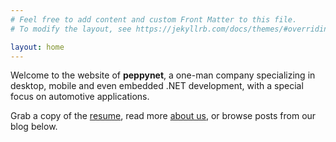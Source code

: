 ```yaml
---
# Feel free to add content and custom Front Matter to this file.
# To modify the layout, see https://jekyllrb.com/docs/themes/#overriding-theme-defaults

layout: home
---
```

Welcome to the website of **peppynet**, a one-man company specializing
in desktop, mobile and even embedded .NET development,
with a special focus on automotive applications.

Grab a copy of the [resume](/assets/CV_FranKelava_2025.pdf), read more
[about us](/about.markdown), or browse posts from our blog below.
